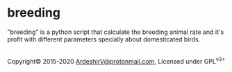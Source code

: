 # breeding
"breeding" is a python script that calculate the breeding animal rate and it's profit with different parameters specially about domesticated birds.
<br/><br/>
      <p class="copyright">
        Copyright&copy; 2015-2020 <a href="mailto:ardeshirv@protonmail.com" alt="email">ArdeshirV@protonmail.com</a>, Licensed under GPL<sup>v3+</sup>
      <p/>

